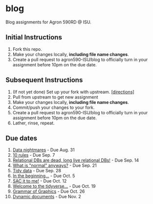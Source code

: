 # blog
Blog assignments for Agron 590RD @ ISU. 

## Initial Instructions
1. Fork this repo.
1. Make your changes locally, **including file name changes**.
1. Create a pull request to agron590-ISU/blog to officially turn in your assignment before 10pm on the due date.

## Subsequent Instructions
1. (If not yet done) Set up your fork with upstream. [[directions]](update_forks.md)
1. Pull from upstream to get new assignment
1. Make your changes locally, **including file name changes**.
2. Commit/push your changes to your fork.
1. Create a pull request to agron590-ISU/blog to officially turn in your assignment before 10pm on the due date.
1. Lather, rinse, repeat.

## Due dates
1. [Data nightmares](https://github.com/agron590-ISU/blog/blob/master/01/LastnameFirstname.Rmd) - Due Aug. 31
2. [10 rules](https://github.com/agron590-ISU/blog/blob/master/02/LastnameFirstname.Rmd) - Due Sep. 7
3. [Relational DBs are dead, long live relational DBs!](https://github.com/agron590-ISU/blog/blob/master/03/LastnameFirstname.Rmd) - Due Sep. 14
4. [What is "normal" anyways?](https://github.com/agron590-ISU/blog/blob/master/04/LastnameFirstname.Rmd) - Due Sep. 21
5. [Tidy data](https://github.com/agron590-ISU/blog/blob/master/05/LastnameFirstname.Rmd) - Due Sep. 28
6. [In the beginning...](https://github.com/agron590-ISU/blog/blob/master/06/LastnameFirstname.Rmd) - Due Oct. 5
7. [SAC it to me!](https://github.com/agron590-ISU/blog/blob/master/07/LastnameFirstname.Rmd) - Due Oct. 12
8. [Welcome to the tidyverse...](https://github.com/agron590-ISU/blog/blob/master/08/LastnameFirstname.Rmd) - Due Oct. 19
9. [Grammar of Graphics](https://github.com/agron590-ISU/blog/blob/master/09/LastnameFirstname.Rmd) - Due Oct. 26
10. [Dynamic documents](https://github.com/agron590-ISU/blog/blob/master/10/LastnameFirstname.Rmd) - Due Nov. 2
